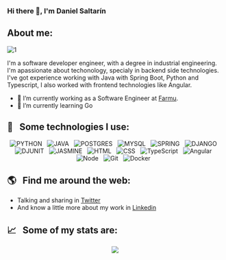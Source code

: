 ### Hi there 👋, I'm Daniel Saltarín

## About me:


![1](https://user-images.githubusercontent.com/53949337/152693496-7668f9e1-9018-4e0e-ab43-e153f35d552c.png)

I'm a software developer engineer, with a degree in industrial engineering. I'm apassionate about techonology, specialy in backend side technologies. I've got experience working with Java with Spring Boot, Python and Typescript, I also worked with frontend technologies like Angular.

- 🔭 I’m currently working as a Software Engineer at  <a href="(https://www.farmu.com.co/)">Farmu</a>.
- 🌱 I’m currently learning Go 

## 🎯 &nbsp;&nbsp;Some technologies I use:
<p align="center">
  <img src="https://img.shields.io/badge/Python-3776AB?style=for-the-badge&logo=python&logoColor=white" alt="PYTHON" />&nbsp;&nbsp;
  <img src="https://img.shields.io/badge/Java-ED8B00?style=for-the-badge&logo=java&logoColor=white" alt="JAVA" />&nbsp;&nbsp;
  <img src="https://img.shields.io/badge/PostgreSQL-316192?style=for-the-badge&logo=postgresql&logoColor=white" alt="POSTGRES" />&nbsp;&nbsp;
  <img src="https://img.shields.io/badge/MySQL-00000F?style=for-the-badge&logo=mysql&logoColor=white" alt="MYSQL" />&nbsp;&nbsp;
  <img src="https://img.shields.io/badge/Spring_Boot-F2F4F9?style=for-the-badge&logo=spring-boot" alt="SPRING" />&nbsp;&nbsp;
  <img src="https://img.shields.io/badge/Django-092E20?style=for-the-badge&logo=django&logoColor=green" alt="DJANGO" />&nbsp;&nbsp;
  <img src="https://img.shields.io/badge/Junit5-25A162?style=for-the-badge&logo=junit5&logoColor=white" alt="DJUNIT" />&nbsp;&nbsp;
  <img src="https://img.shields.io/badge/Jasmine-8A4182?style=for-the-badge&logo=Jasmine&logoColor=white" alt="JASMINE" />&nbsp;&nbsp;
  <img src="https://img.shields.io/badge/HTML5-E34F26?style=for-the-badge&logo=html5&logoColor=white" alt="HTML" />&nbsp;&nbsp;
  <img src="https://img.shields.io/badge/CSS3-1572B6?style=for-the-badge&logo=css3&logoColor=white" alt="CSS" />&nbsp;&nbsp;
  <img src="https://img.shields.io/badge/TypeScript-007ACC?style=for-the-badge&logo=typescript&logoColor=white" alt="TypeScript" />&nbsp;&nbsp;
  <img src="https://img.shields.io/badge/Angular-DD0031?style=for-the-badge&logo=angular&logoColor=white" alt="Angular" />&nbsp;&nbsp;
  <img src="https://img.shields.io/badge/Node.js-43853D?style=for-the-badge&logo=node.js&logoColor=white" alt="Node" />&nbsp;&nbsp;
  <img src="https://img.shields.io/badge/Git-F05032?style=for-the-badge&logo=git&logoColor=white" alt="Git" />&nbsp;&nbsp;
  <img src="https://img.shields.io/badge/Docker-2CA5E0?style=for-the-badge&logo=docker&logoColor=white" alt="Docker" />&nbsp;&nbsp;
</p>

## 🌎 &nbsp;&nbsp;Find me around the web:
- Talking and sharing in <a href="https://twitter.com/dgsaltarin">Twitter</a>
- And know a little more about my work in <a href="https://www.linkedin.com/in/dgsaltarin/">Linkedin</a>

## 📈 &nbsp;&nbsp;Some of my stats are:
<p align="center">
  <img align="" src="https://github-readme-stats.vercel.app/api?username=dgsaltarin&theme=city_lights&show_icons=true&hide=contribs" />
</p>
